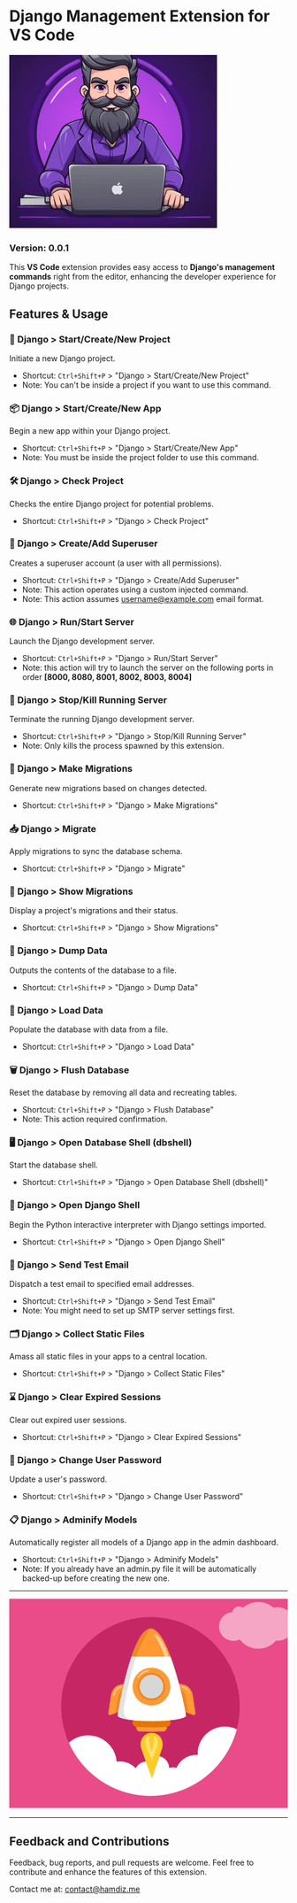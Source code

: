 
# Django Management Extension for VS Code 

![Django Extension Logo](./images/logo.png)

### Version: 0.0.1

This **VS Code** extension provides easy access to **Django's management commands** right from the editor, enhancing the developer experience for Django projects.

## Features & Usage

### 🚀 Django > Start/Create/New Project

Initiate a new Django project.

- Shortcut: `Ctrl+Shift+P` > "Django > Start/Create/New Project"
- Note: You can't be inside a project if you want to use this command.

### 📦 Django > Start/Create/New App

Begin a new app within your Django project.

- Shortcut: `Ctrl+Shift+P` > "Django > Start/Create/New App"
- Note: You must be inside the project folder to use this command.

### 🛠 Django > Check Project

Checks the entire Django project for potential problems.

- Shortcut: `Ctrl+Shift+P` > "Django > Check Project"

### 👤 Django > Create/Add Superuser

Creates a superuser account (a user with all permissions).

- Shortcut: `Ctrl+Shift+P` > "Django > Create/Add Superuser"
- Note: This action operates using a custom injected command.
- Note: This action assumes username@example.com email format.

### 🌐 Django > Run/Start Server

Launch the Django development server.

- Shortcut: `Ctrl+Shift+P` > "Django > Run/Start Server"
- Note: this action will try to launch the server on the following ports in order **[8000, 8080, 8001, 8002, 8003, 8004]**

### 🛑 Django > Stop/Kill Running Server

Terminate the running Django development server.

- Shortcut: `Ctrl+Shift+P` > "Django > Stop/Kill Running Server"
- Note: Only kills the process spawned by this extension.

### 🔀 Django > Make Migrations

Generate new migrations based on changes detected.

- Shortcut: `Ctrl+Shift+P` > "Django > Make Migrations"

### 📥 Django > Migrate

Apply migrations to sync the database schema.

- Shortcut: `Ctrl+Shift+P` > "Django > Migrate"

### 📜 Django > Show Migrations

Display a project's migrations and their status.

- Shortcut: `Ctrl+Shift+P` > "Django > Show Migrations"

### 💾 Django > Dump Data

Outputs the contents of the database to a file.

- Shortcut: `Ctrl+Shift+P` > "Django > Dump Data"

### 🔄 Django > Load Data

Populate the database with data from a file.

- Shortcut: `Ctrl+Shift+P` > "Django > Load Data"

### 🗑 Django > Flush Database

Reset the database by removing all data and recreating tables.

- Shortcut: `Ctrl+Shift+P` > "Django > Flush Database"
- Note: This action required confirmation.

### 🖥 Django > Open Database Shell (dbshell)

Start the database shell.

- Shortcut: `Ctrl+Shift+P` > "Django > Open Database Shell (dbshell)"

### 🐚 Django > Open Django Shell

Begin the Python interactive interpreter with Django settings imported.

- Shortcut: `Ctrl+Shift+P` > "Django > Open Django Shell"

### 📧 Django > Send Test Email

Dispatch a test email to specified email addresses.

- Shortcut: `Ctrl+Shift+P` > "Django > Send Test Email"
- Note: You might need to set up SMTP server settings first.

### 🗂 Django > Collect Static Files

Amass all static files in your apps to a central location.

- Shortcut: `Ctrl+Shift+P` > "Django > Collect Static Files"

### ⌛ Django > Clear Expired Sessions

Clear out expired user sessions.

- Shortcut: `Ctrl+Shift+P` > "Django > Clear Expired Sessions"

### 🔑 Django > Change User Password

Update a user's password.

- Shortcut: `Ctrl+Shift+P` > "Django > Change User Password"

### 📋 Django > Adminify Models

Automatically register all models of a Django app in the admin dashboard.

- Shortcut: `Ctrl+Shift+P` > "Django > Adminify Models"
- Note: If you already have an admin.py file it will be automatically backed-up before creating the new one.

---

![Django Extension Logo](./images/rocket.gif)

---
## Feedback and Contributions

Feedback, bug reports, and pull requests are welcome. Feel free to contribute and enhance the features of this extension.

Contact me at: contact@hamdiz.me
